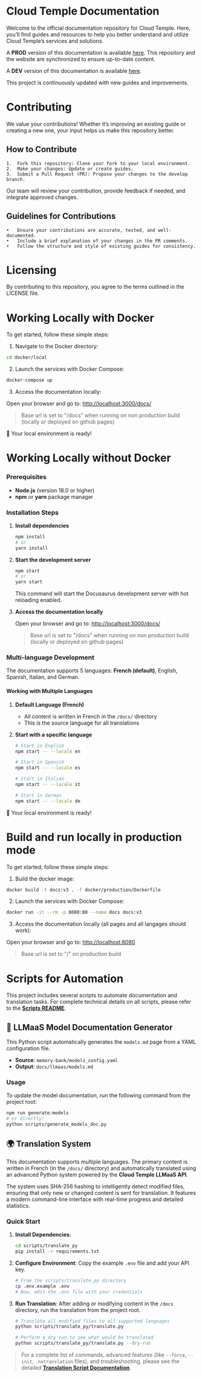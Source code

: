 # Cloud Temple Documentation

Welcome to the official documentation repository for Cloud Temple.
Here, you’ll find guides and resources to help you better understand and utilize Cloud Temple’s services and solutions.

A __PROD__ version of this documentation is available [here](https://docs.cloud-temple.com). This repository and the website are synchronized to ensure up-to-date content.

A __DEV__ version of this documentation is available [here](https://cloud-temple.github.io/docs/).

This project is continuously updated with new guides and improvements.

# Contributing
We value your contributions! Whether it’s improving an existing guide or creating a new one, your input helps us make this repository better.

## How to Contribute

	1.	Fork this repository: Clone your fork to your local environment.
	2.	Make your changes: Update or create guides.
	3.	Submit a Pull Request (PR): Propose your changes to the develop branch.

Our team will review your contribution, provide feedback if needed, and integrate approved changes.

## Guidelines for Contributions

	•	Ensure your contributions are accurate, tested, and well-documented.
	•	Include a brief explanation of your changes in the PR comments.
	•	Follow the structure and style of existing guides for consistency.

# Licensing

By contributing to this repository, you agree to the terms outlined in the LICENSE file.

# Working Locally with Docker

To get started, follow these simple steps:

1. Navigate to the Docker directory:
```bash
cd docker/local
```

2. Launch the services with Docker Compose:
```bash
docker-compose up
```

3. Access the documentation locally:

Open your browser and go to: <http://localhost:3000/docs/>

> Base url is set to "/docs" when running on non production build (locally or deployed on github pages)

🎉 Your local environment is ready!

# Working Locally without Docker

### Prerequisites

- **Node.js** (version 18.0 or higher)
- **npm** or **yarn** package manager

### Installation Steps

1. **Install dependencies**
   ```bash
   npm install
   # or
   yarn install
   ```

2. **Start the development server**
   ```bash
   npm start
   # or
   yarn start
   ```

   This command will start the Docusaurus development server with hot reloading enabled.

3. **Access the documentation locally**

   Open your browser and go to: <http://localhost:3000/docs/>

   > Base url is set to "/docs" when running on non production build (locally or deployed on github pages)

### Multi-language Development

The documentation supports 5 languages: **French (default)**, English, Spanish, Italian, and German.

#### Working with Multiple Languages

1. **Default Language (French)**
   - All content is written in French in the `/docs/` directory
   - This is the source language for all translations

2. **Start with a specific language**
   ```bash
   # Start in English
   npm start -- --locale en
   
   # Start in Spanish
   npm start -- --locale es
   
   # Start in Italian
   npm start -- --locale it
   
   # Start in German
   npm start -- --locale de
   ```

🎉 Your local environment is ready!

# Build and run locally in production mode

To get started, follow these simple steps:

1. Build the docker image:
```bash
docker build -t docs:v3 . -f docker/production/Dockerfile
```

2. Launch the services with Docker Compose:
```bash
docker run -it --rm -p 8080:80 --name docs docs:v3
```

3. Access the documentation locally (all pages and all langages should work):

Open your browser and go to: <http://localhost:8080>

> Base url is set to "/" on production build

# Scripts for Automation

This project includes several scripts to automate documentation and translation tasks. For complete technical details on all scripts, please refer to the [**Scripts README**](./scripts/README.md).

## 📜 LLMaaS Model Documentation Generator

This Python script automatically generates the `models.md` page from a YAML configuration file.

- **Source**: `memory-bank/models_config.yaml`
- **Output**: `docs/llmaas/models.md`

### Usage
To update the model documentation, run the following command from the project root:
```bash
npm run generate:models
# or directly:
python scripts/generate_models_doc.py
```

## 🌍 Translation System

This documentation supports multiple languages. The primary content is written in French (in the `/docs/` directory) and automatically translated using an advanced Python system powered by the **Cloud Temple LLMaaS API**.

The system uses SHA-256 hashing to intelligently detect modified files, ensuring that only new or changed content is sent for translation. It features a modern command-line interface with real-time progress and detailed statistics.

### Quick Start

1.  **Install Dependencies**:
    ```bash
    cd scripts/translate_py
    pip install -r requirements.txt
    ```

2.  **Configure Environment**:
    Copy the example `.env` file and add your API key.
    ```bash
    # From the scripts/translate_py directory
    cp .env.example .env
    # Now, edit the .env file with your credentials
    ```

3.  **Run Translation**:
    After adding or modifying content in the `/docs` directory, run the translation from the project root.
    ```bash
    # Translate all modified files to all supported languages
    python scripts/translate_py/translate.py

    # Perform a dry run to see what would be translated
    python scripts/translate_py/translate.py --dry-run
    ```

> For a complete list of commands, advanced features (like `--force`, `--init`, `.notranslation` files), and troubleshooting, please see the detailed [**Translation Script Documentation**](./scripts/README.md#--translatetranslatepy-recommandé).
